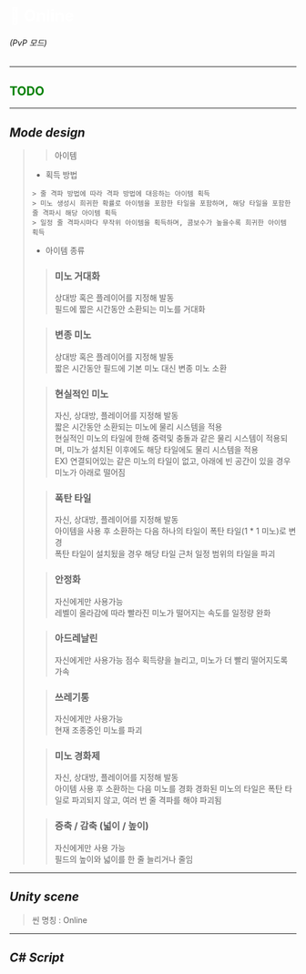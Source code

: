 

# <span style='color: White'> 📶 Online </span> <h6> (PvP 모드) </h6>

--------------------------------------------------------

## <span style='color: green'> TODO </span>


--------------------------------------------------------

## *Mode design*

>> 아이템
> - 획득 방법 
> ``` 
> > 줄 격파 방법에 따라 격파 방법에 대응하는 아이템 획득
> > 미노 생성시 희귀한 확률로 아이템을 포함한 타일을 포함하며, 해당 타일을 포함한 줄 격파시 해당 아이템 획득 
> > 일정 줄 격파시마다 무작위 아이템을 획득하며, 콤보수가 높을수록 희귀한 아이템 획득
> ```
> - 아이템 종류
> > ### 미노 거대화
> > 상대방 혹은 플레이어를 지정해 발동  
> > 필드에 짧은 시간동안 소환되는 미노를 거대화
> 
> > ### 변종 미노
> > 상대방 혹은 플레이어를 지정해 발동  
> > 짧은 시간동안 필드에 기본 미노 대신 변종 미노 소환
> 
> > ### 현실적인 미노
> > 자신, 상대방, 플레이어를 지정해 발동  
> > 짧은 시간동안 소환되는 미노에 물리 시스템을 적용  
> > 현실적인 미노의 타일에 한해 중력및 충돌과 같은 물리 시스템이 적용되며, 미노가 설치된 이후에도 해당 타일에도 물리 시스템을 적용  
> > EX) 연결되어있는 같은 미노의 타일이 없고, 아래에 빈 공간이 있을 경우 미노가 아래로 떨어짐
> 
> > ### 폭탄 타일
> > 자신, 상대방, 플레이어를 지정해 발동  
> > 아이템을 사용 후 소환하는 다음 하나의 타일이 폭탄 타일(1 * 1 미노)로 변경  
> > 폭탄 타일이 설치됬을 경우 해당 타일 근처 일정 범위의 타일을 파괴
> 
> > ### 안정화
> > 자신에게만 사용가능  
> > 레벨이 올라감에 따라 빨라진 미노가 떨어지는 속도를 일정량 완화
> 
> > ### 아드레날린
> > 자신에게만 사용가능
> > 점수 획득량을 늘리고, 미노가 더 빨리 떨어지도록 가속
> 
> > ### 쓰레기통
> > 자신에게만 사용가능  
> > 현재 조종중인 미노를 파괴
>
> > ### 미노 경화제
> > 자신, 상대방, 플레이어를 지정해 발동  
> > 아이템 사용 후 소환하는 다음 미노를 경화
> > 경화된 미노의 타일은 폭탄 타일로 파괴되지 않고, 여러 번 줄 격파를 해야 파괴됨
> 
> > ### 증축 / 감축 (넓이 / 높이)
> > 자신에게만 사용 가능  
> > 필드의 높이와 넓이를 한 줄 늘리거나 줄임
--------------------------------------------------------

## *Unity scene*

> 씬 명칭 : Online

--------------------------------------------------------

## *C# Script*